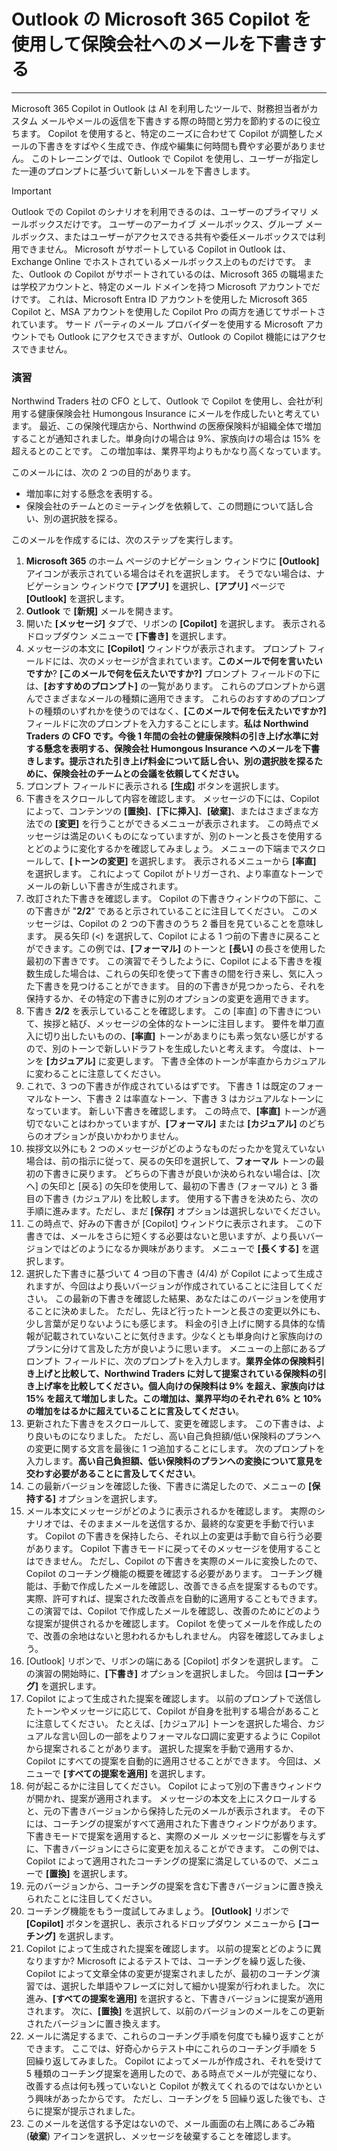 # Outlook の Microsoft 365 Copilot を使用して保険会社へのメールを下書きする
---
Microsoft 365 Copilot in Outlook は AI を利用したツールで、財務担当者がカスタム メールやメールの返信を下書きする際の時間と労力を節約するのに役立ちます。 Copilot を使用すると、特定のニーズに合わせて Copilot が調整したメールの下書きをすばやく生成でき、作成や編集に何時間も費やす必要がありません。 このトレーニングでは、Outlook で Copilot を使用し、ユーザーが指定した一連のプロンプトに基づいて新しいメールを下書きします。

> [!IMPORTANT]
>  Outlook での Copilot のシナリオを利用できるのは、ユーザーのプライマリ メールボックスだけです。 ユーザーのアーカイブ メールボックス、グループ メールボックス、またはユーザーがアクセスできる共有や委任メールボックスでは利用できません。 Microsoft がサポートしている Copilot in Outlook は、Exchange Online でホストされているメールボックス上のものだけです。 また、Outlook の Copilot がサポートされているのは、Microsoft 365 の職場または学校アカウントと、特定のメール ドメインを持つ Microsoft アカウントでだけです。 これは、Microsoft Entra ID アカウントを使用した Microsoft 365 Copilot と、MSA アカウントを使用した Copilot Pro の両方を通じてサポートされています。 サード パーティのメール プロバイダーを使用する Microsoft アカウントでも Outlook にアクセスできますが、Outlook の Copilot 機能にはアクセスできません。

### 演習

Northwind Traders 社の CFO として、Outlook で Copilot を使用し、会社が利用する健康保険会社 Humongous Insurance にメールを作成したいと考えています。 最近、この保険代理店から、Northwind の医療保険料が組織全体で増加することが通知されました。単身向けの場合は 9%、家族向けの場合は 15% を超えるとのことです。 この増加率は、業界平均よりもかなり高くなっています。

このメールには、次の 2 つの目的があります。

- 増加率に対する懸念を表明する。
- 保険会社のチームとのミーティングを依頼して、この問題について話し合い、別の選択肢を探る。

このメールを作成するには、次のステップを実行します。

1. **Microsoft 365** のホーム ページのナビゲーション ウィンドウに **[Outlook]** アイコンが表示されている場合はそれを選択します。 そうでない場合は、ナビゲーション ウィンドウで **[アプリ]** を選択し、**[アプリ]** ページで **[Outlook]** を選択します。 
1. **Outlook** で **[新規]** メールを開きます。
1. 開いた **[メッセージ]** タブで、リボンの **[Copilot]** を選択します。 表示されるドロップダウン メニューで **[下書き]** を選択します。
1. メッセージの本文に **[Copilot]** ウィンドウが表示されます。 プロンプト フィールドには、次のメッセージが含まれています。**このメールで何を言いたいですか**? **[このメールで何を伝えたいですか?]** プロンプト フィールドの下には、**[おすすめのプロンプト]** の一覧があります。 これらのプロンプトから選んでさまざまなメールの種類に適用できます。 これらのおすすめのプロンプトの種類のいずれかを使うのではなく、**[このメールで何を伝えたいですか?]** フィールドに次のプロンプトを入力することにします。**私は Northwind Traders の CFO です。今後 1 年間の会社の健康保険料の引き上げ水準に対する懸念を表明する、保険会社 Humongous Insurance へのメールを下書きします。提示された引き上げ料金について話し合い、別の選択肢を探るために、保険会社のチームとの会議を依頼してください。**
1. プロンプト フィールドに表示される **[生成]** ボタンを選択します。
1. 下書きをスクロールして内容を確認します。 メッセージの下には、Copilot によって、コンテンツの **[置換]**、**[下に挿入]**、**[破棄]**、またはさまざまな方法での **[変更]** を行うことができるメニューが表示されます。 この時点でメッセージは満足のいくものになっていますが、別のトーンと長さを使用するとどのように変化するかを確認してみましょう。 メニューの下端までスクロールして、**[トーンの変更]** を選択します。 表示されるメニューから **[率直]** を選択します。 これによって Copilot がトリガーされ、より率直なトーンでメールの新しい下書きが生成されます。
1. 改訂された下書きを確認します。 Copilot の下書きウィンドウの下部に、この下書きが "**2/2**" であると示されていることに注目してください。 このメッセージは、Copilot の 2 つの下書きのうち 2 番目を見ていることを意味します。 戻る矢印 (<) を選択して、Copilot による 1 つ前の下書きに戻ることができます。この例では、**[フォーマル]** のトーンと **[長い]** の長さを使用した最初の下書きです。 この演習でそうしたように、Copilot による下書きを複数生成した場合は、これらの矢印を使って下書きの間を行き来し、気に入った下書きを見つけることができます。 目的の下書きが見つかったら、それを保持するか、その特定の下書きに別のオプションの変更を適用できます。
1. 下書き **2/2** を表示していることを確認します。 この [率直] の下書きについて、挨拶と結び、メッセージの全体的なトーンに注目します。 要件を単刀直入に切り出したいものの、**[率直]** トーンがあまりにも素っ気ない感じがするので、別のトーンで新しいドラフトを生成したいと考えます。 今度は、トーンを **[カジュアル]** に変更します。 下書き全体のトーンが率直からカジュアルに変わることに注意してください。 
1. これで、3 つの下書きが作成されているはずです。 下書き 1 は既定のフォーマルなトーン、下書き 2 は率直なトーン、下書き 3 はカジュアルなトーンになっています。 新しい下書きを確認します。 この時点で、**[率直]** トーンが適切でないことはわかっていますが、**[フォーマル]** または **[カジュアル]** のどちらのオプションが良いかわかりません。
1. 挨拶文以外にも 2 つのメッセージがどのようなものだったかを覚えていない場合は、前の指示に従って、戻るの矢印を選択して、**フォーマル** トーンの最初の下書きに戻ります。 どちらの下書きが良いか決められない場合は、[次へ] の矢印と [戻る] の矢印を使用して、最初の下書き (フォーマル) と 3 番目の下書き (カジュアル) を比較します。 使用する下書きを決めたら、次の手順に進みます。ただし、まだ **[保存]** オプションは選択しないでください。
1. この時点で、好みの下書きが [Copilot] ウィンドウに表示されます。 この下書きでは、メールをさらに短くする必要はないと思いますが、より長いバージョンではどのようになるか興味があります。 メニューで **[長くする]** を選択します。
1. 選択した下書きに基づいて 4 つ目の下書き (4/4) が Copilot によって生成されますが、今回はより長いバージョンが作成されていることに注目してください。 この最新の下書きを確認した結果、あなたはこのバージョンを使用することに決めました。 ただし、先ほど行ったトーンと長さの変更以外にも、少し言葉が足りないようにも感じます。 料金の引き上げに関する具体的な情報が記載されていないことに気付きます。少なくとも単身向けと家族向けのプランに分けて言及した方が良いように思います。 メニューの上部にあるプロンプト フィールドに、次のプロンプトを入力します。**業界全体の保険料引き上げと比較して、Northwind Traders に対して提案されている保険料の引き上げ率を比較してください。個人向けの保険料は 9% を超え、家族向けは 15% を超えて増加しました。この増加は、業界平均のそれぞれ 6% と 10% の増加をはるかに超えていることに言及してください**。
1. 更新された下書きをスクロールして、変更を確認します。 この下書きは、より良いものになりました。 ただし、高い自己負担額/低い保険料のプランへの変更に関する文言を最後に 1 つ追加することにします。 次のプロンプトを入力します。**高い自己負担額、低い保険料のプランへの変換について意見を交わす必要があることに言及してください**。
1. この最新バージョンを確認した後、下書きに満足したので、メニューの **[保持する]** オプションを選択します。
1. メール本文にメッセージがどのように表示されるかを確認します。 実際のシナリオでは、そのままメールを送信するか、最終的な変更を手動で行います。 Copilot の下書きを保持したら、それ以上の変更は手動で自ら行う必要があります。 Copilot 下書きモードに戻ってそのメッセージを使用することはできません。 ただし、Copilot の下書きを実際のメールに変換したので、Copilot のコーチング機能の概要を確認する必要があります。 コーチング機能は、手動で作成したメールを確認し、改善できる点を提案するものです。 実際、許可すれば、提案された改善点を自動的に適用することもできます。 この演習では、Copilot で作成したメールを確認し、改善のためにどのような提案が提供されるかを確認します。 Copilot を使ってメールを作成したので、改善の余地はないと思われるかもしれません。 内容を確認してみましょう。
1. [Outlook] リボンで、リボンの端にある [Copilot] ボタンを選択します。 この演習の開始時に、**[下書き]** オプションを選択しました。 今回は **[コーチング]** を選択します。
1. Copilot によって生成された提案を確認します。 以前のプロンプトで送信したトーンやメッセージに応じて、Copilot が自身を批判する場合があることに注意してください。 たとえば、[カジュアル] トーンを選択した場合、カジュアルな言い回しの一部をよりフォーマルな口調に変更するように Copilot から提案されることがあります。 選択した提案を手動で適用するか、Copilot にすべての提案を自動的に適用させることができます。 今回は、メニューで **[すべての提案を適用]** を選択します。 
1. 何が起こるかに注目してください。 Copilot によって別の下書きウィンドウが開かれ、提案が適用されます。 メッセージの本文を上にスクロールすると、元の下書きバージョンから保持した元のメールが表示されます。 その下には、コーチングの提案がすべて適用された下書きウィンドウがあります。 下書きモードで提案を適用すると、実際のメール メッセージに影響を与えずに、下書きバージョンにさらに変更を加えることができます。 この例では、Copilot によって適用されたコーチングの提案に満足しているので、メニューで **[置換]** を選択します。
1. 元のバージョンから、コーチングの提案を含む下書きバージョンに置き換えられたことに注目してください。  
1. コーチング機能をもう一度試してみましょう。 **[Outlook]** リボンで **[Copilot]** ボタンを選択し、表示されるドロップダウン メニューから **[コーチング]** を選択します。
1. Copilot によって生成された提案を確認します。 以前の提案とどのように異なりますか? Microsoft によるテストでは、コーチングを繰り返した後、Copilot によって文章全体の変更が提案されましたが、最初のコーチング演習では、選択した単語やフレーズに対して細かい提案が行われました。 次に進み、**[すべての提案を適用]** を選択すると、下書きバージョンに提案が適用されます。 次に、**[置換]** を選択して、以前のバージョンのメールをこの更新されたバージョンに置き換えます。 
1. メールに満足するまで、これらのコーチング手順を何度でも繰り返すことができます。 ここでは、好奇心からテスト中にこれらのコーチング手順を 5 回繰り返してみました。 Copilot によってメールが作成され、それを受けて 5 種類のコーチング提案を適用したので、ある時点でメールが完璧になり、改善する点は何も残っていないと Copilot が教えてくれるのではないかという興味があったからです。 ただし、コーチングを 5 回繰り返した後でも、さらに提案が提示されました。 
1. このメールを送信する予定はないので、メール画面の右上隅にあるごみ箱 (**破棄**) アイコンを選択し、メッセージを破棄することを確認します。
